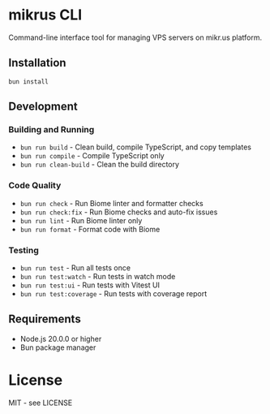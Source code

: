 # mikrus CLI

Command-line interface tool for managing VPS servers on mikr.us platform.

## Installation

```shell
bun install
```

## Development

### Building and Running
- `bun run build` - Clean build, compile TypeScript, and copy templates
- `bun run compile` - Compile TypeScript only
- `bun run clean-build` - Clean the build directory

### Code Quality
- `bun run check` - Run Biome linter and formatter checks
- `bun run check:fix` - Run Biome checks and auto-fix issues
- `bun run lint` - Run Biome linter only
- `bun run format` - Format code with Biome

### Testing
- `bun run test` - Run all tests once
- `bun run test:watch` - Run tests in watch mode
- `bun run test:ui` - Run tests with Vitest UI
- `bun run test:coverage` - Run tests with coverage report

## Requirements

- Node.js 20.0.0 or higher
- Bun package manager

# License

MIT - see LICENSE

